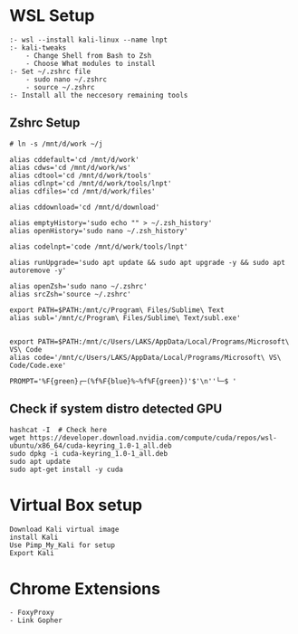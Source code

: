 # WSL Setup

    :- wsl --install kali-linux --name lnpt
    :- kali-tweaks
        - Change Shell from Bash to Zsh
        - Choose What modules to install
    :- Set ~/.zshrc file
        - sudo nano ~/.zshrc
        - source ~/.zshrc
    :- Install all the neccesory remaining tools

## Zshrc Setup

    # ln -s /mnt/d/work ~/j

    alias cddefault='cd /mnt/d/work'
    alias cdws='cd /mnt/d/work/ws'
    alias cdtool='cd /mnt/d/work/tools'
    alias cdlnpt='cd /mnt/d/work/tools/lnpt'
    alias cdfiles='cd /mnt/d/work/files'

    alias cddownload='cd /mnt/d/download'

    alias emptyHistory='sudo echo "" > ~/.zsh_history'
    alias openHistory='sudo nano ~/.zsh_history'

    alias codelnpt='code /mnt/d/work/tools/lnpt'

    alias runUpgrade='sudo apt update && sudo apt upgrade -y && sudo apt autoremove -y'

    alias openZsh='sudo nano ~/.zshrc'
    alias srcZsh='source ~/.zshrc'

    export PATH=$PATH:/mnt/c/Program\ Files/Sublime\ Text
    alias subl='/mnt/c/Program\ Files/Sublime\ Text/subl.exe'


    export PATH=$PATH:/mnt/c/Users/LAKS/AppData/Local/Programs/Microsoft\ VS\ Code
    alias code='/mnt/c/Users/LAKS/AppData/Local/Programs/Microsoft\ VS\ Code/Code.exe'

    PROMPT='%F{green}┌─(%f%F{blue}%~%f%F{green})'$'\n''└─$ '

## Check if system distro detected GPU

    hashcat -I  # Check here
    wget https://developer.download.nvidia.com/compute/cuda/repos/wsl-ubuntu/x86_64/cuda-keyring_1.0-1_all.deb
    sudo dpkg -i cuda-keyring_1.0-1_all.deb
    sudo apt update
    sudo apt-get install -y cuda

# Virtual Box setup

    Download Kali virtual image
    install Kali
    Use Pimp_My_Kali for setup
    Export Kali

# Chrome Extensions

    - FoxyProxy
    - Link Gopher
